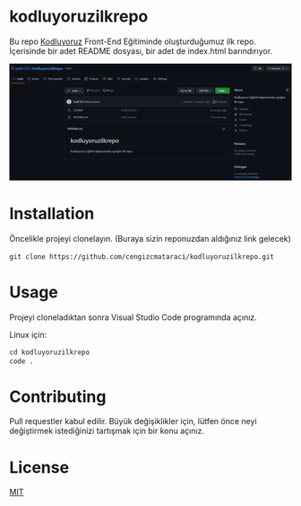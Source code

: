 # kodluyoruzilkrepo

Bu repo [Kodluyoruz](https://www.kodluyoruz.org/) Front-End Eğitiminde oluşturduğumuz ilk repo. İçerisinde bir adet README dosyası, bir adet de index.html barındırıyor.

![title](/picture.PNG)

# Installation
Öncelikle projeyi clonelayın. (Buraya sizin reponuzdan aldığınız link gelecek)

`git clone https://github.com/cengizcmataraci/kodluyoruzilkrepo.git`

# Usage
Projeyi cloneladıktan sonra Visual Studio Code programında açınız.

Linux için:

```
cd kodluyoruzilkrepo
code .
```

# Contributing
Pull requestler kabul edilir. Büyük değişiklikler için, lütfen önce neyi değiştirmek istediğinizi tartışmak için bir konu açınız.

# License
[MIT](https://choosealicense.com/licenses/mit/)